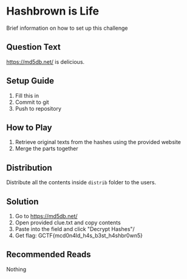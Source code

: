 # Hashbrown is Life
Brief information on how to set up this challenge

## Question Text
https://md5db.net/ is delicious.

## Setup Guide
1. Fill this in
2. Commit to git
3. Push to repository

## How to Play
1. Retrieve original texts from the hashes using the provided website
2. Merge the parts together

## Distribution
Distribute all the contents inside `distrib` folder to the users.

## Solution
1. Go to https://md5db.net/
2. Open provided clue.txt and copy contents
3. Paste into the field and click "Decrypt Hashes"/
4. Get flag: GCTF{mcd0n4ld_h4s_b3st_h4shbr0wn5}

## Recommended Reads
Nothing
